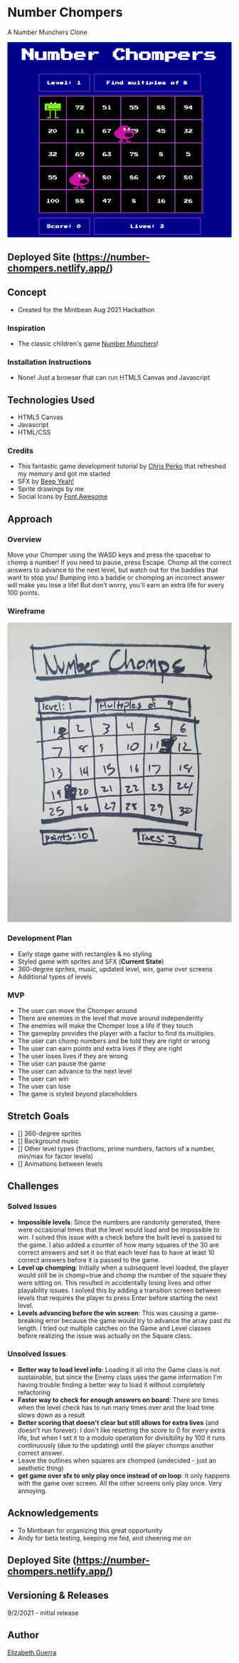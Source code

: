 # Number Chompers
A Number Munchers Clone

<img src="./assets/nums_fullpage.png">

## Deployed Site (https://number-chompers.netlify.app/)

## Concept
- Created for the Mintbean Aug 2021 Hackathon

### Inspiration
- The classic children's game [Number Munchers](https://en.wikipedia.org/wiki/Number_Munchers)!

### Installation Instructions
- None! Just a browser that can run HTML5 Canvas and Javascript

## Technologies Used
- HTML5 Canvas
- Javascript
- HTML/CSS

### Credits
- This fantastic game development tutorial by [Chris Perko](https://youtu.be/3EMxBkqC4z0) that refreshed my memory and got me started
- SFX by [Beep Yeah!](https://beepyeah.itch.io/8-bit-sfx-pack)
- Sprite drawings by me
- Social Icons by [Font Awesome](https://fontawesome.com)

## Approach

### Overview
Move your Chomper using the WASD keys and press the spacebar to chomp a number! If you need to pause, press Escape. Chomp all the correct answers to advance to the next level, but watch out for the baddies that want to stop you! Bumping into a baddie or chomping an incorrect answer will make you lose a life! But don't worry, you'll earn an extra life for every 100 points.

### Wireframe
<img src="./assets/wireframe.jpg">

### Development Plan
- Early stage game with rectangles & no styling
- Styled game with sprites and SFX (**Current State**)
- 360-degree sprites, music, updated level, win, game over screens
- Additional types of levels

### MVP
- The user can move the Chomper around
- There are enemies in the level that move around independently 
- The enemies will make the Chomper lose a life if they touch
- The gameplay provides the player with a factor to find its multiples
- The user can chomp numbers and be told they are right or wrong
- The user can earn points and extra lives if they are right
- The user loses lives if they are wrong
- The user can pause the game
- The user can advance to the next level
- The user can win
- The user can lose
- The game is styled beyond placeholders

## Stretch Goals
- [] 360-degree sprites
- [] Background music
- [] Other level types (fractions, prime numbers, factors of a number, min/max for factor levels)
- [] Animations between levels

## Challenges
### Solved Issues
- **Impossible levels**: Since the numbers are randomly generated, there were occasional times that the level would load and be impossible to win. I solved this issue with a check before the built level is passed to the game. I also added a counter of how many squares of the 30 are correct answers and set it so that each level has to have at least 10 correct answers before it is passed to the game.
- **Level up chomping**: Initially when a subsequent level loaded, the player would still be in chomp=true and chomp the number of the square they were sitting on. This resulted in accidentally losing lives and other playability issues. I solved this by adding a transition screen between levels that requires the player to press Enter before starting the next level.
- **Levels advancing before the win screen**: This was causing a game-breaking error because the game would try to advance the array past its length. I tried out multiple catches on the Game and Level classes before realizing the issue was actually on the Square class.

### Unsolved Issues
- **Better way to load level info**: Loading it all into the Game class is not sustainable, but since the Enemy class uses the game information I'm having trouble finding a better way to load it without completely refactoring
- **Faster way to check for enough answers on board**: There are times when the level check has to run many times over and the load time slows down as a result
- **Better scoring that doesn't clear but still allows for extra lives** (and doesn't run forever): I don't like resetting the score to 0 for every extra life, but when I set it to a modulo operation for divisibility by 100 it runs continuously (due to the updating) until the player chomps another correct answer. 
- Leave the outlines when squares are chomped (undecided - just an aesthetic thing)
- **get game over sfx to only play once instead of on loop**: It only happens with the game over screen. All the other screens only play once. Very annoying.

## Acknowledgements
- To Mintbean for organizing this great opportunity
- Andy for beta testing, keeping me fed, and cheering me on

## Deployed Site (https://number-chompers.netlify.app/)

## Versioning & Releases
9/2/2021 - initial release

## Author
[Elizabeth Guerra](https://elizabeth-guerra.com)